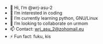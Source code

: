 - 👋 Hi, I’m @wrj-asu-2
- 👀 I’m interested in coding
- 🌱 I’m currently learning python, GNU/Linux
- 💞️ I’m looking to collaborate on urmom
- 📫 Contact: wrj_asu_2@zohomail.eu
- ⚡ Fun fact: fuku, kis

<!---
wrj-asu-2/wrj-asu-2 is a ✨ special ✨ repository because its `README.md` (this file) appears on your GitHub profile.
You can click the Preview link to take a look at your changes.
--->
